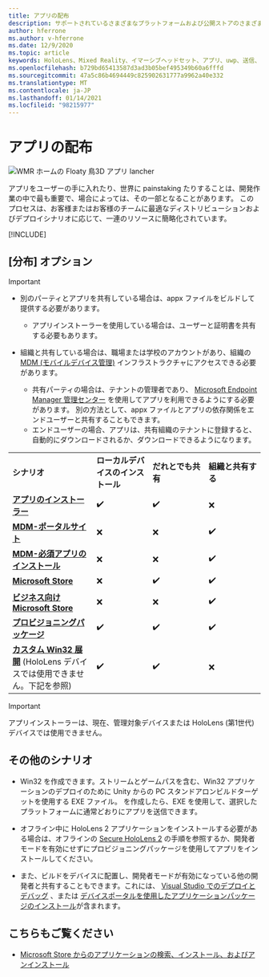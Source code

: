 ```yaml
---
title: アプリの配布
description: サポートされているさまざまなプラットフォームおよび公開ストアのさまざまなディストリビューションオプションの概要です。
author: hferrone
ms.author: v-hferrone
ms.date: 12/9/2020
ms.topic: article
keywords: HoloLens、Mixed Reality、イマーシブヘッドセット、アプリ、uwp、送信、送信、フィルター、メタデータ、システム要件、キーワード、wack、認定、パッケージ、appx、販売促進
ms.openlocfilehash: b729bd65413587d3ad3b05bef495349b60a6fffd
ms.sourcegitcommit: 47a5c86b4694449c825902631777a9962a40e332
ms.translationtype: MT
ms.contentlocale: ja-JP
ms.lasthandoff: 01/14/2021
ms.locfileid: "98215977"
---
```

# <a name="distributing-your-apps"></a>アプリの配布

![WMR ホームの Floaty 鳥3D アプリ lancher](images/distribute-hero-image.png)

アプリをユーザーの手に入れたり、世界に painstaking たりすることは、開発作業の中で最も重要で、場合によっては、その一部となることがあります。 このプロセスは、お客様またはお客様のチームに最適なディストリビューションおよびデプロイシナリオに応じて、一連のリソースに簡略化されています。

[!INCLUDE[](includes/before-submission.md)]

## <a name="distribution-options"></a>[分布] オプション

> [!IMPORTANT]
> * 別のパーティとアプリを共有している場合は、appx ファイルをビルドして提供する必要があります。 
>     * アプリインストーラーを使用している場合は、ユーザーと証明書を共有する必要もあります。
> 
> * 組織と共有している場合は、職場または学校のアカウントがあり、組織の [MDM (モバイルデバイス管理)](https://docs.microsoft.com/hololens/hololens-enroll-mdm) インフラストラクチャにアクセスできる必要があります。  
>    * 共有パーティの場合は、テナントの管理者であり、 [Microsoft Endpoint Manager 管理センター](https://docs.microsoft.com/mem/intune/apps/apps-deploy) を使用してアプリを利用できるようにする必要があります。 別の方法として、appx ファイルとアプリの依存関係をエンドユーザーと共有することもできます。
>    * エンドユーザーの場合、アプリは、共有組織のテナントに登録すると、自動的にダウンロードされるか、ダウンロードできるようになります。 

<table>
<colgroup>
    <col width="33%" />
    <col width="22%" />
    <col width="22%" />
    <col width="22%" />
</colgroup>
<tr>
    <td><strong>シナリオ</strong></td>
    <td><strong>ローカルデバイスのインストール</strong></td>
    <td><strong>だれとでも共有</strong></td>
    <td><strong>組織と共有する</strong></td>
</tr>
<tr>
    <td><a href="https://docs.microsoft.com/hololens/app-deploy-app-installer"><strong>アプリのインストーラー</strong></td>
    <td>✔️</td>
    <td>✔️</td>
    <td>❌</td>
</tr>
<tr>
    <td><a href="https://docs.microsoft.com/hololens/app-deploy-app-installer"><strong>MDM-ポータルサイト</strong></a></td>
    <td>❌</td>
    <td>❌</td>
    <td>✔️</td>
</tr>
<tr>
    <td><a href="https://docs.microsoft.com/hololens/app-deploy-intune"><strong>MDM-必須アプリのインストール</strong></a></td>
    <td>❌</td>
    <td>❌</td>
    <td>✔️</td>
</tr>
<tr>
    <td><a href="submitting-an-app-to-the-microsoft-store.md"><strong>Microsoft Store</strong></a></td>
    <td>❌</td>
    <td>✔️</td>
    <td>✔️</td>
</tr>
<tr>
    <td><a href="https://docs.microsoft.com/hololens/app-deploy-store-business"><strong>ビジネス向け Microsoft Store</strong></a></td>
    <td>❌</td>
    <td>❌</td>
    <td>✔️</td>
</tr>
<tr>
    <td><a href="https://docs.microsoft.com/hololens/app-deploy-provisioning-package"><strong>プロビジョニングパッケージ</strong></a></td>
    <td>✔️</td>
    <td>✔️</td>
    <td>✔️</td>
</tr>
<tr>
    <td><a href="#other-scenarios"><strong>カスタム Win32 展開</strong></a> (HoloLens デバイスでは使用できません。下記を参照)</td>
    <td>✔️</td>
    <td>✔️</td>
    <td>❌</td>
</tr>
</table>

> [!IMPORTANT]
> アプリインストーラーは、現在、管理対象デバイスまたは HoloLens (第1世代) デバイスでは使用できません。

## <a name="other-scenarios"></a>その他のシナリオ

* Win32 を作成できます。ストリームとゲームパスを含む、Win32 アプリケーションのデプロイのために Unity からの PC スタンドアロンビルドターゲットを使用する EXE ファイル。 を作成したら、EXE を使用して、選択したプラットフォームに通常どおりにアプリを送信できます。 

* オフライン中に HoloLens 2 アプリケーションをインストールする必要がある場合は、オフラインの [Secure HoloLens 2](https://docs.microsoft.com/hololens/hololens-common-scenarios-offline-secure) の手順を参照するか、開発者モードを有効にせずにプロビジョニングパッケージを使用してアプリをインストールしてください。

* また、ビルドをデバイスに配置し、開発者モードが有効になっている他の開発者と共有することもできます。これには、 [Visual Studio でのデプロイとデバッグ](../develop/platform-capabilities-and-apis/using-visual-studio.md) 、または [デバイスポータルを使用したアプリケーションパッケージのインストール](../develop/platform-capabilities-and-apis/using-the-windows-device-portal.md#sideloading-applications)が含まれます。

## <a name="see-also"></a>こちらもご覧ください
* [Microsoft Store からのアプリケーションの検索、インストール、およびアンインストール](https://docs.microsoft.com/hololens/holographic-store-apps)

